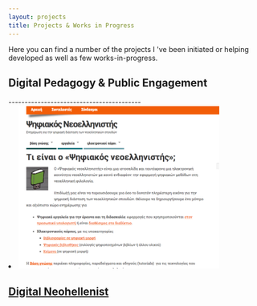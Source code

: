 ```yaml
---
layout: projects
title: Projects & Works in Progress
---
```

Here you can find a number of the projects I 've been initiated or helping developed as well as few works-in-progress. 

<h2>Digital Pedagogy & Public Engagement </h2>
-----------------------------------------
  <li>
    <a href="../projects/digital-neohellenist">
      <img src="../images/digitalneohellenist.png" width="400"/>
      <h2>Digital Neohellenist</h2>
    </a>
  </li>

